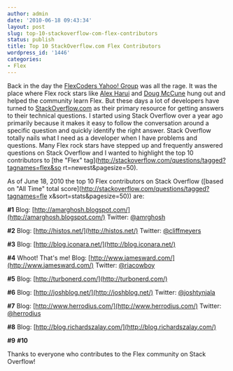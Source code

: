 ```yaml
---
author: admin
date: '2010-06-18 09:43:34'
layout: post
slug: top-10-stackoverflow-com-flex-contributors
status: publish
title: Top 10 StackOverflow.com Flex Contributors
wordpress_id: '1446'
categories:
- Flex
---
```


Back in the day the [FlexCoders Yahoo!
Group](http://tech.groups.yahoo.com/group/flexcoders/) was all the rage. It
was the place where Flex rock stars like [Alex
Harui](http://blogs.adobe.com/aharui/) and [Doug
McCune](http://dougmccune.com/blog/) hung out and helped the community learn
Flex. But these days a lot of developers have turned to
[StackOverflow.com](http://www.stackoverflow.com) as their primary resource
for getting answers to their technical questions. I started using Stack
Overflow over a year ago primarily because it makes it easy to follow the
conversation around a specific question and quickly identify the right answer.
Stack Overflow totally nails what I need as a developer when I have problems
and questions. Many Flex rock stars have stepped up and frequently answered
questions on Stack Overflow and I wanted to highlight the top 10 contributors
to [the "Flex" tag](http://stackoverflow.com/questions/tagged?tagnames=flex&so
rt=newest&pagesize=50).

As of June 18, 2010 the top 10 Flex contributors on Stack Overflow ([based on
"All Time" total score](http://stackoverflow.com/questions/tagged?tagnames=fle
x&sort=stats&pagesize=50)) are:

**#1**
Blog: [http://amarghosh.blogspot.com/](http://amarghosh.blogspot.com/)
Twitter: [@amrghosh](http://twitter.com/amrghosh)

**#2**
Blog: [http://histos.net/](http://histos.net/) Twitter:
[@cliffmeyers](http://twitter.com/cliffmeyers)

**#3**
Blog: [http://blog.iconara.net/](http://blog.iconara.net/)

**#4**
Whoot! That's me! Blog: [http://www.jamesward.com/](http://www.jamesward.com/)
Twitter: [@riacowboy](http://twitter.com/riacowboy)

**#5**
Blog: [http://turbonerd.com/](http://turbonerd.com/)

**#6**
Blog: [http://joshblog.net/](http://joshblog.net/) Twitter:
[@joshtynjala](http://twitter.com/joshtynjala)

**#7**
Blog: [http://www.herrodius.com/](http://www.herrodius.com/) Twitter:
[@herrodius](http://twitter.com/herrodius)

**#8**
Blog: [http://blog.richardszalay.com/](http://blog.richardszalay.com/)

**#9**
**#10**
  
Thanks to everyone who contributes to the Flex community on Stack Overflow!

